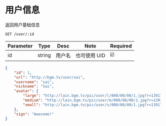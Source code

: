 # 用户信息
返回用户基础信息

`GET /user/:id`

| Parameter | Type | Desc | Note | Required |
| ------------- | ------------- | ------------- | ------------- | ------------- |
| id  | string | 用户名 | 也可使用 UID | ☑️ |


```json
{
    "id": 1,
    "url": "http://bgm.tv/user/sai",
    "username": "sai",
    "nickname": "Sai",
    "avatar": {
        "large": "http://lain.bgm.tv/pic/user/l/000/00/00/1.jpg?r=1391790456",
        "medium": "http://lain.bgm.tv/pic/user/m/000/00/00/1.jpg?r=1391790456",
        "small": "http://lain.bgm.tv/pic/user/s/000/00/00/1.jpg?r=1391790456"
    },
    "sign": "Awesome!"
}
```